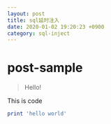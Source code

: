```yaml
---
layout: post
title: sql延时注入
date: 2020-01-02 19:20:23 +0900
category: sql-inject
---
```

# post-sample
> Hello!

This is code
```ruby
print 'hello world'
```